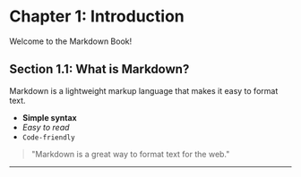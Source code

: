 # Chapter 1: Introduction

Welcome to the Markdown Book!

## Section 1.1: What is Markdown?
Markdown is a lightweight markup language that makes it easy to format text.

- **Simple syntax**
- *Easy to read*
- `Code-friendly`

> "Markdown is a great way to format text for the web."

---